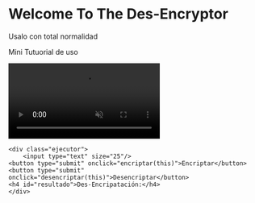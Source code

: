<!The Jeff>
<html>
<head>
    <title>Des-Encriptador</title>
    <script type="text/javascript" src="code.js"></script>
    <link rel="stile.css" href="/css/stile.css">
    <meta charset="utf-8">
    <link rel="stylesheet" href="css/stile.css">
    <link rel="preconnect" href="https://fonts.googleapis.com">
    <link rel="preconnect" href="https://fonts.gstatic.com" crossorigin>
    <link href="https://fonts.googleapis.com/css2?family=Georama:wght@100;400;700&family=STIX+Two+Text:ital@1&display=swap" rel="stylesheet">
</head>
<body>
        <div class="textos-header">
            <h1>Welcome To The Des-Encryptor</h1>
            <p>Usalo con total normalidad</p>
        </div>
<nav>
    <div class="videos">
        <p>Mini Tutuorial de uso</p>
        <video src="videos/20210810_160618.mp4" type= "mp4" controls autoplay muted></video>
    </div>

<script>function encriptar(elemento){
    var palabra = document.getElementsByTagName("input")[0].value;
    var palabra_codificada = btoa(palabra);
    document.getElementById("resultado").innerHTML = palabra_codificada;
}
 
function desencriptar(elemento){
    var palabra = document.getElementsByTagName("input")[0].value;
    var palabra_descodificada = atob(palabra);
    document.getElementById("resultado").innerHTML = palabra_descodificada;
}
</script>

    <div class="ejecutor">
        <input type="text" size="25"/>
    <button type="submit" onclick="encriptar(this)">Encriptar</button>
    <button type="submit" onclick="desencriptar(this)">Desencriptar</button>
    <h4 id="resultado">Des-Encripatación:</h4>
    </div>
</nav>
</body>
</html>  
